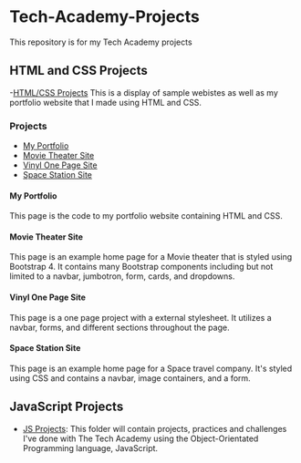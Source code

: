 # Tech-Academy-Projects
This repository is for my Tech Academy projects

## HTML and CSS Projects
-[HTML/CSS Projects]()
This is a display of sample webistes as well as my portfolio website that I made using HTML and CSS.
### Projects
- [My Portfolio](https://github.com/Itz-Djin/Tech-Academy-Projects/tree/main/HTML_%26_CSS/Portfolio_Website)
- [Movie Theater Site](https://github.com/Itz-Djin/Tech-Academy-Projects/tree/main/HTML_%26_CSS/bootstrap4_projects/1st_bootstrap_project.html)
- [Vinyl One Page Site](https://github.com/Itz-Djin/Tech-Academy-Projects/tree/main/HTML_%26_CSS/One-Page_Website)
- [Space Station Site](https://github.com/Itz-Djin/TechAcademy-HTML-and-CSS-Projects/tree/main/Space_Project_Tandem)
#### My Portfolio
This page is the code to my portfolio website containing HTML and CSS. 
#### Movie Theater Site
This page is an example home page for a Movie theater that is styled using Bootstrap 4. It contains many Bootstrap components including but not limited to a navbar, jumbotron, form, cards, and dropdowns.
#### Vinyl One Page Site
This page is a one page project with a external stylesheet. It utilizes a navbar, forms, and different sections throughout the page.
#### Space Station Site
This page is an example home page for a Space travel company. It's styled using CSS and contains a navbar, image containers, and a form. 

## JavaScript Projects
- [JS Projects](https://github.com/Itz-Djin/Tech-Academy-Projects/tree/main/JavaScript):
This folder will contain projects, practices and challenges I've done with The Tech Academy using the Object-Orientated Programming language, JavaScript.
